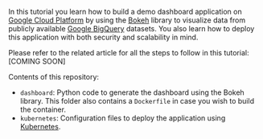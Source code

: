 In this tutorial you learn how to build a demo dashboard application on [Google Cloud Platform](https://cloud.google.com/) by using the [Bokeh](http://bokeh.pydata.org/en/latest/) library to visualize data from publicly available [Google BigQuery](https://cloud.google.com/bigquery/) datasets. You also learn how to deploy this application with both security and scalability in mind.

Please refer to the related article for all the steps to follow in this tutorial: [COMING SOON]

Contents of this repository:

* `dashboard`: Python code to generate the dashboard using the Bokeh library. This folder also contains a `Dockerfile` in case you wish to build the container.
* `kubernetes`: Configuration files to deploy the application using [Kubernetes](https://kubernetes.io/).
